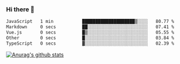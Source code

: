 ### Hi there 👋



<!--
**webB1an/webB1an** is a ✨ _special_ ✨ repository because its `README.md` (this file) appears on your GitHub profile.

Here are some ideas to get you started:

- 🔭 I’m currently working on ...
- 🌱 I’m currently learning ...
- 👯 I’m looking to collaborate on ...
- 🤔 I’m looking for help with ...
- 💬 Ask me about ...
- 📫 How to reach me: ...
- 😄 Pronouns: ...
- ⚡ Fun fact: ...
-->

<!--START_SECTION:waka-->

```txt
JavaScript   1 min           ████████████████████▒░░░░   80.77 %
Markdown     0 secs          ██░░░░░░░░░░░░░░░░░░░░░░░   07.41 %
Vue.js       0 secs          █▒░░░░░░░░░░░░░░░░░░░░░░░   05.55 %
Other        0 secs          █░░░░░░░░░░░░░░░░░░░░░░░░   03.84 %
TypeScript   0 secs          ▓░░░░░░░░░░░░░░░░░░░░░░░░   02.39 %
```

<!--END_SECTION:waka-->


[![Anurag's github stats](https://github-readme-stats.vercel.app/api?username=webB1an&show_icons=true&theme=radical)](https://github.com/anuraghazra/github-readme-stats)

